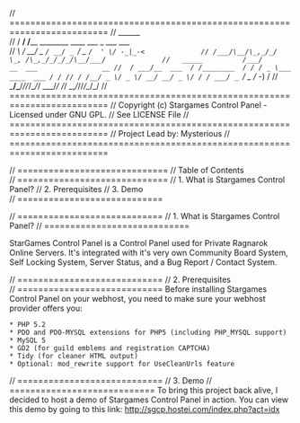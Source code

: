 // =========================================================================
//    ______                                              
//   / __/ /____ ________ ____ ___ _  ___ ___             
//  _\ \/ __/ _ `/ __/ _ `/ _ `/  ' \/ -_|_-<             
// /___/\__/\_,_/_/  \_, /\_,_/_/_/_/\__/___/             
//   _____          /___/        __  ___                __
//  / ___/__  ___  / /________  / / / _ \___ ____  ___ / /
// / /__/ _ \/ _ \/ __/ __/ _ \/ / / ___/ _ `/ _ \/ -_) / 
// \___/\___/_//_/\__/_/  \___/_/ /_/   \_,_/_//_/\__/_/ 
// =========================================================================
// Copyright (c) Stargames Control Panel - Licensed under GNU GPL.
// See LICENSE File
// =========================================================================
// Project Lead by: Mysterious
// =========================================================================


// =============================
//   Table of Contents      
// =============================
// 1. What is Stargames Control Panel?
// 2. Prerequisites
// 3. Demo  
// ============================

// ============================
// 1. What is Stargames Control Panel?
// ============================

StarGames Control Panel is a Control Panel used for Private Ragnarok Online Servers. It's integrated with it's very own
Community Board System, Self Locking System, Server Status, and a Bug Report / Contact System.


// ============================
// 2. Prerequisites     
// ============================
Before installing Stargames Control Panel on your webhost, you need to make sure your webhost provider offers you:

    * PHP 5.2
    * PDO and PDO-MYSQL extensions for PHP5 (including PHP_MYSQL support)
    * MySQL 5
    * GD2 (for guild emblems and registration CAPTCHA)
    * Tidy (for cleaner HTML output)
    * Optional: mod_rewrite support for UseCleanUrls feature


// ============================
// 3. Demo
// ============================
To bring this project back alive, I decided to host a demo of Stargames Control Panel in action. You can view this
demo by going to this link: http://sgcp.hostei.com/index.php?act=idx
